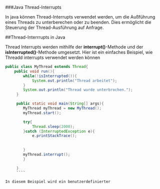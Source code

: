 ###Java Thread-Interrupts

In java können Thread-Interrupts verwendet werden, um die Außführung eines Threads zu unterberechen oder zu beenden. Dies ermöglicht die Steuerung der Thread-Ausführung auf Anfrage.

##Thread-Interrrupts in Java

Thread Interrupts werden mithilfe der **interrupt()**-Methode und der **isInterrupted()**-Methode umgesetzt. Hier ist ein einfaches Beispiel, wie Threadd interrupts verwendet werden können

````java
public class MyThread extends Thread{
    public void run(){
        while(!isInterrupted()){
            System.out.println("Thread arbeitet");
        }   
        System.out.println("Thread wurde unterbrochen.");
     }

     public static void main(String[] args){
        MyThread myThread = new MyThread();
        myThread.start();

        try{
            Thread.sleep(2000);
        }catch (InterruptedException e){
            e.printStackTrace();
    
    
        }
        myThread.interrupt();
        }

     }
     ````

In diesem Beispiel wird ein benutzerdefinierter 
